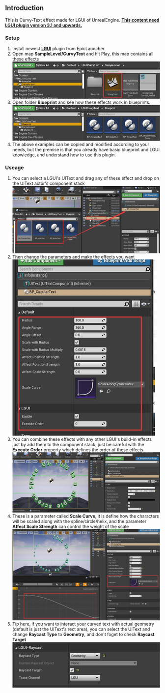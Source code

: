 ## Introduction
This is Curvy-Text effect made for LGUI of UnrealEngine.
**[This content need LGUI plugin version 3.1 and upwards.](https://www.unrealengine.com/marketplace/en-US/product/92c868e93e1d4dd596f87b200102f0cf?lang=en-US)**

### Setup
1. Install newest **[LGUI](https://www.unrealengine.com/marketplace/en-US/product/92c868e93e1d4dd596f87b200102f0cf?lang=en-US)** plugin from EpicLauncher.
2. Open map **SampleLevel/CurvyText** and hit Play, this map contains all these effects
![](2.jpg)
3. Open folder **Blueprint** and see how these effects work in blueprints.
![](3.jpg)
4. The above examples can be copied and modified according to your needs, but the premise is that you already have basic blueprint and LGUI knowledge, and understand how to use this plugin.

### Useage
1. You can select a LGUI's UIText and drag any of these effect and drop on the UIText actor's component stack
![](4.jpg)
2. Then change the parameters and make the effects you want
![](5.jpg)
3. You can combine these effects with any other LGUI's build-in effects just by add them to the component stack, just be careful with the **Execute Order** property which defines the order of these effects
![](6.jpg)
4. These is a parameter called **Scale Curve**, it is define how the characters will be scaled along with the spline/circle/helix, and the parameter **Affect Scale Strength** can control the weight of the scale
![](7.jpg)
5. Tip here, if you want to interact your curved text with actual geometry (default is just the UIText's rect area), you can select the UIText and change **Raycast Type** to **Geometry**, and don't foget to check **Raycast Target**
![](8.jpg)